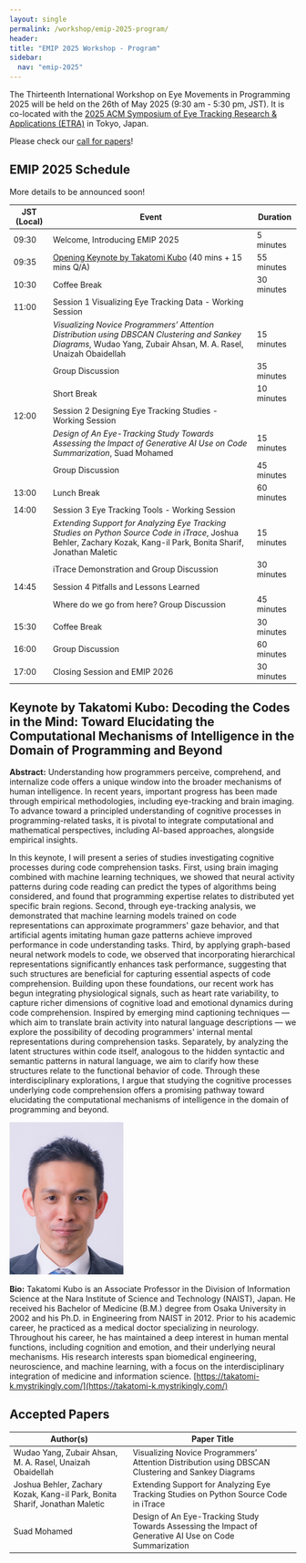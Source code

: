 ```yaml
---
layout: single
permalink: /workshop/emip-2025-program/
header:
title: "EMIP 2025 Workshop - Program"
sidebar:
  nav: "emip-2025"
---
```


The Thirteenth International Workshop on Eye Movements in Programming 2025 will be held on the 26th of May 2025 (9:30 am - 5:30 pm, JST). It is co-located with the [2025 ACM Symposium of Eye Tracking Research & Applications (ETRA)](http://etra.acm.org/2025/) in Tokyo, Japan.

Please check our [call for papers](/workshop/emip-2025/)!

## EMIP 2025 Schedule

More details to be announced soon!

| JST (Local) | Event | Duration |
| --- | --- | --- |
| 09:30 | Welcome, Introducing EMIP 2025 | 5 minutes |
| 09:35 | [Opening Keynote by Takatomi Kubo](/workshop/emip-2025-program/#keynote-by-takatomi-kubo-decoding-the-codes-in-the-mind-toward-elucidating-the-computational-mechanisms-of-intelligence-in-the-domain-of-programming-and-beyond) (40 mins + 15 mins Q/A) | 55 minutes |
| 10:30 | Coffee Break | 30 minutes |
| 11:00 | Session 1 Visualizing Eye Tracking Data - Working Session |  |
|  | *Visualizing Novice Programmers’ Attention Distribution using DBSCAN Clustering and Sankey Diagrams*, Wudao Yang, Zubair Ahsan, M. A. Rasel, Unaizah Obaidellah | 15 minutes |
|  | Group Discussion | 35 minutes |
|  | Short Break | 10 minutes |
| 12:00 | Session 2 Designing Eye Tracking Studies - Working Session |  |
|  | *Design of An Eye-Tracking Study Towards Assessing the Impact of Generative AI Use on Code Summarization*, Suad Mohamed | 15 minutes |
|  | Group Discussion | 45 minutes |
| 13:00 | Lunch Break | 60 minutes |
| 14:00 | Session 3 Eye Tracking Tools - Working Session |  |
|  | *Extending Support for Analyzing Eye Tracking Studies on Python Source Code in iTrace*, Joshua Behler, Zachary Kozak, Kang-il Park, Bonita Sharif, Jonathan Maletic | 15 minutes |
|  | iTrace Demonstration and Group Discussion | 30 minutes |
| 14:45 | Session 4 Pitfalls and Lessons Learned |  |
|  | Where do we go from here? Group Discussion | 45 minutes |
| 15:30 | Coffee Break | 30 minutes |
| 16:00 | Group Discussion | 60 minutes |
| 17:00 | Closing Session and EMIP 2026 | 30 minutes |

## Keynote by Takatomi Kubo: Decoding the Codes in the Mind: Toward Elucidating the Computational Mechanisms of Intelligence in the Domain of Programming and Beyond

**Abstract:** Understanding how programmers perceive, comprehend, and internalize code offers a unique window into the broader mechanisms of human intelligence. In recent years, important progress has been made through empirical methodologies, including eye-tracking and brain imaging. To advance toward a principled understanding of cognitive processes in programming-related tasks, it is pivotal to integrate computational and mathematical perspectives, including AI-based approaches, alongside empirical insights.

In this keynote, I will present a series of studies investigating cognitive processes during code comprehension tasks. First, using brain imaging combined with machine learning techniques, we showed that neural activity patterns during code reading can predict the types of algorithms being considered, and found that programming expertise relates to distributed yet specific brain regions. Second, through eye-tracking analysis, we demonstrated that machine learning models trained on code representations can approximate programmers' gaze behavior, and that artificial agents imitating human gaze patterns achieve improved performance in code understanding tasks. Third, by applying graph-based neural network models to code, we observed that incorporating hierarchical representations significantly enhances task performance, suggesting that such structures are beneficial for capturing essential aspects of code comprehension. Building upon these foundations, our recent work has begun integrating physiological signals, such as heart rate variability, to capture richer dimensions of cognitive load and emotional dynamics during code comprehension. Inspired by emerging mind captioning techniques — which aim to translate brain activity into natural language descriptions — we explore the possibility of decoding programmers' internal mental representations during comprehension tasks. Separately, by analyzing the latent structures within code itself, analogous to the hidden syntactic and semantic patterns in natural language, we aim to clarify how these structures relate to the functional behavior of code. Through these interdisciplinary explorations, I argue that studying the cognitive processes underlying code comprehension offers a promising pathway toward elucidating the computational mechanisms of intelligence in the domain of programming and beyond.

<img src="/images/portraits/Kubo_photo.jpg" width="200"><br>

**Bio:** Takatomi Kubo is an Associate Professor in the Division of Information Science at the Nara Institute of Science and Technology (NAIST), Japan. He received his Bachelor of Medicine (B.M.) degree from Osaka University in 2002 and his Ph.D. in Engineering from NAIST in 2012. Prior to his academic career, he practiced as a medical doctor specializing in neurology. Throughout his career, he has maintained a deep interest in human mental functions, including cognition and emotion, and their underlying neural mechanisms. His research interests span biomedical engineering, neuroscience, and machine learning, with a focus on the interdisciplinary integration of medicine and information science.
[https://takatomi-k.mystrikingly.com/](https://takatomi-k.mystrikingly.com/)

## Accepted Papers

| Author(s) | Paper Title |
|---|---|
| Wudao Yang, Zubair Ahsan, M. A. Rasel, Unaizah Obaidellah | Visualizing Novice Programmers’ Attention Distribution using DBSCAN Clustering and Sankey Diagrams |
| Joshua Behler, Zachary Kozak, Kang-il Park, Bonita Sharif, Jonathan Maletic | Extending Support for Analyzing Eye Tracking Studies on Python Source Code in iTrace |
| Suad Mohamed | Design of An Eye-Tracking Study Towards Assessing the Impact of Generative AI Use on Code Summarization |
